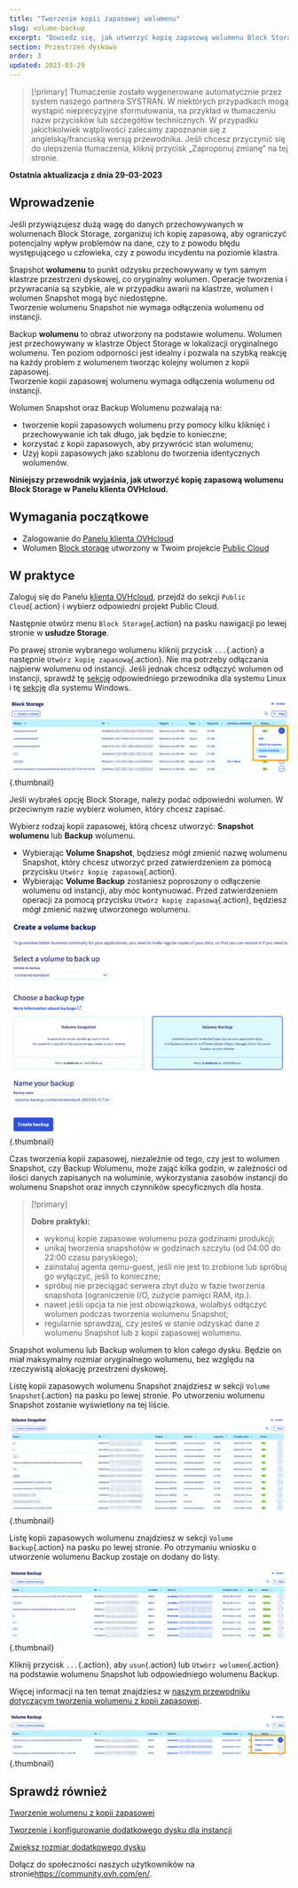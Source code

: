 ```yaml
---
title: "Tworzenie kopii zapasowej wolumenu"
slug: volume-backup
excerpt: "Dowiedz się, jak utworzyć kopię zapasową wolumenu Block Storage w Panelu klienta"
section: Przestrzeń dyskowa
order: 3
updated: 2023-03-29
---
```


> [!primary]
> Tłumaczenie zostało wygenerowane automatycznie przez system naszego partnera SYSTRAN. W niektórych przypadkach mogą wystąpić nieprecyzyjne sformułowania, na przykład w tłumaczeniu nazw przycisków lub szczegółów technicznych. W przypadku jakichkolwiek wątpliwości zalecamy zapoznanie się z angielską/francuską wersją przewodnika. Jeśli chcesz przyczynić się do ulepszenia tłumaczenia, kliknij przycisk „Zaproponuj zmianę” na tej stronie.
>

**Ostatnia aktualizacja z dnia 29-03-2023**

## Wprowadzenie

Jeśli przywiązujesz dużą wagę do danych przechowywanych w wolumenach Block Storage, zorganizuj ich kopię zapasową, aby ograniczyć potencjalny wpływ problemów na dane, czy to z powodu błędu występującego u człowieka, czy z powodu incydentu na poziomie klastra.

Snapshot **wolumenu** to punkt odzysku przechowywany w tym samym klastrze przestrzeni dyskowej, co oryginalny wolumen. Operacje tworzenia i przywracania są szybkie, ale w przypadku awarii na klastrze, wolumen i wolumen Snapshot mogą być niedostępne.<br>
Tworzenie wolumenu Snapshot nie wymaga odłączenia wolumenu od instancji.

Backup **wolumenu** to obraz utworzony na podstawie wolumenu. Wolumen jest przechowywany w klastrze Object Storage w lokalizacji oryginalnego wolumenu.
Ten poziom odporności jest idealny i pozwala na szybką reakcję na każdy problem z wolumenem tworząc kolejny wolumen z kopii zapasowej.<br>
Tworzenie kopii zapasowej wolumenu wymaga odłączenia wolumenu od instancji.

Wolumen Snapshot oraz Backup Wolumenu pozwalają na:

- tworzenie kopii zapasowych wolumenu przy pomocy kilku kliknięć i przechowywanie ich tak długo, jak będzie to konieczne;
- korzystać z kopii zapasowych, aby przywrócić stan wolumenu;
- Użyj kopii zapasowych jako szablonu do tworzenia identycznych wolumenów.

**Niniejszy przewodnik wyjaśnia, jak utworzyć kopię zapasową wolumenu Block Storage w Panelu klienta OVHcloud.**

## Wymagania początkowe

- Zalogowanie do [Panelu klienta OVHcloud](https://www.ovh.com/auth/?action=gotomanager&from=https://www.ovh.pl/&ovhSubsidiary=pl)
- Wolumen [Block storage](https://docs.ovh.com/pl/public-cloud/utworzenie_i_konfiguracja_dodatkowego_dysku_dla_instancji/) utworzony w Twoim projekcie [Public Cloud](https://www.ovhcloud.com/pl/public-cloud/)

## W praktyce

Zaloguj się do Panelu [klienta OVHcloud](https://www.ovh.com/auth/?action=gotomanager&from=https://www.ovh.pl/&ovhSubsidiary=pl), przejdź do sekcji `Public Cloud`{.action} i wybierz odpowiedni projekt Public Cloud.

Następnie otwórz menu `Block Storage`{.action} na pasku nawigacji po lewej stronie w **usłudze Storage**.

Po prawej stronie wybranego wolumenu kliknij przycisk `...`{.action} a następnie `Utwórz kopię zapasową`{.action}. Nie ma potrzeby odłączania najpierw wolumenu od instancji. Jeśli jednak chcesz odłączyć wolumen od instancji, sprawdź tę [sekcję](https://docs.ovh.com/pl/public-cloud/utworzenie_i_konfiguracja_dodatkowego_dysku_dla_instancji/#linux) odpowiedniego przewodnika dla systemu Linux i tę [sekcję](https://docs.ovh.com/pl/public-cloud/utworzenie_i_konfiguracja_dodatkowego_dysku_dla_instancji/#windows) dla systemu Windows.

![Backup - tworzenie](images/volumebackup01.png){.thumbnail}

Jeśli wybrałeś opcję Block Storage, należy podać odpowiedni wolumen. W przeciwnym razie wybierz wolumen, który chcesz zapisać.

Wybierz rodzaj kopii zapasowej, którą chcesz utworzyć: **Snapshot wolumenu** lub **Backup** wolumenu.

- Wybierając **Volume Snapshot**, będziesz mógł zmienić nazwę wolumenu Snapshot, który chcesz utworzyć przed zatwierdzeniem za pomocą przycisku `Utwórz kopię zapasową`{.action}.
- Wybierając **Volume Backup** zostaniesz poproszony o odłączenie wolumenu od instancji, aby móc kontynuować. Przed zatwierdzeniem operacji za pomocą przycisku `Utwórz kopię zapasową`{.action}, będziesz mógł zmienić nazwę utworzonego wolumenu.

![Backup lub Snapshot - tworzenie](images/volumebackup02.png){.thumbnail}

Czas tworzenia kopii zapasowej, niezależnie od tego, czy jest to wolumen Snapshot, czy Backup Wolumenu, może zająć kilka godzin, w zależności od ilości danych zapisanych na woluminie, wykorzystania zasobów instancji do wolumenu Snapshot oraz innych czynników specyficznych dla hosta.

> [!primary]
>
> **Dobre praktyki:**
>
> - wykonuj kopie zapasowe wolumenu poza godzinami produkcji;
> - unikaj tworzenia snapshotów w godzinach szczytu (od 04:00 do 22:00 czasu paryskiego);
> - zainstaluj agenta qemu-guest, jeśli nie jest to zrobione lub spróbuj go wyłączyć, jeśli to konieczne;
> - spróbuj nie przeciągać serwera zbyt dużo w fazie tworzenia snapshota (ograniczenie I/O, zużycie pamięci RAM, itp.).
> - nawet jeśli opcja ta nie jest obowiązkowa, wolałbyś odłączyć wolumen podczas tworzenia wolumenu Snapshot;
> - regularnie sprawdzaj, czy jesteś w stanie odzyskać dane z wolumenu Snapshot lub z kopii zapasowej wolumenu.
>

Snapshot wolumenu lub Backup wolumen to klon całego dysku. Będzie on miał maksymalny rozmiar oryginalnego wolumenu, bez względu na rzeczywistą alokację przestrzeni dyskowej.

Listę kopii zapasowych wolumenu Snapshot znajdziesz w sekcji `Volume Snapshot`{.action} na pasku po lewej stronie.
Po utworzeniu wolumenu Snapshot zostanie wyświetlony na tej liście.

![Snapshot - lista](images/volumebackup03.png){.thumbnail}

Listę kopii zapasowych wolumenu znajdziesz w sekcji `Volume Backup`{.action} na pasku po lewej stronie.
Po otrzymaniu wniosku o utworzenie wolumenu Backup zostaje on dodany do listy.

![Kopia zapasowa - lista](images/volumebackup04.png){.thumbnail}

Kliknij przycisk `...`{.action}, aby `usun`{.action} lub `Utwórz wolumen`{.action} na podstawie wolumenu Snapshot lub odpowiedniego wolumenu Backup.

Więcej informacji na ten temat znajdziesz w [naszym przewodniku dotyczącym tworzenia wolumenu z kopii zapasowej](https://docs.ovh.com/pl/public-cloud/create-volume-from-backup/).

![Tworzenie wolumenu z kopii zapasowej](images/volumebackup05.png){.thumbnail}

## Sprawdź również

[Tworzenie wolumenu z kopii zapasowej](https://docs.ovh.com/pl/public-cloud/create-volume-from-backup/)

[Tworzenie i konfigurowanie dodatkowego dysku dla instancji](https://docs.ovh.com/pl/public-cloud/utworzenie_i_konfiguracja_dodatkowego_dysku_dla_instancji/)

[Zwiększ rozmiar dodatkowego dysku](https://docs.ovh.com/pl/public-cloud/utworzenie_i_konfiguracja_dodatkowego_dysku_dla_instancji/)

Dołącz do społeczności naszych użytkowników na stronie<https://community.ovh.com/en/>.
